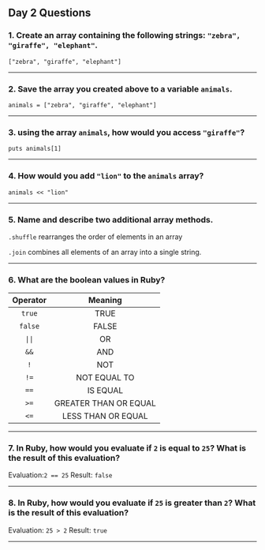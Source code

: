 ## Day 2 Questions

### 1. Create an array containing the following strings: `"zebra", "giraffe", "elephant"`.

`["zebra", "giraffe", "elephant"]`

___
### 2. Save the array you created above to a variable `animals`.

`animals = ["zebra", "giraffe", "elephant"]`

___
### 3. using the array `animals`, how would you access `"giraffe"`?

`puts animals[1]`

___
### 4. How would you add `"lion"` to the `animals` array?

`animals << "lion"`

___
### 5. Name and describe two additional array methods.

`.shuffle` rearranges the order of elements in an array

`.join` combines all elements of an array into a single string.

___
### 6. What are the boolean values in Ruby?

| Operator                   | Meaning               |
| :------------------------: | :-------------------: |
| `true`                     |TRUE                   |
| `false`                    | FALSE                 |
| <code>&#124;&#124;</code>  | OR                    |
| `&&`                       | AND                   |
| `!`                        | NOT                   |
| `!=`                       | NOT EQUAL TO          |
| `==`                       | IS EQUAL              |
| `>=`                       | GREATER THAN OR EQUAL |
| `<=`                       | LESS THAN OR EQUAL    |

___
### 7. In Ruby, how would you evaluate if `2` is equal to `25`? What is the result of this evaluation?

Evaluation:`2 == 25`
Result: `false`

___
### 8. In Ruby, how would you evaluate if `25` is greater than `2`? What is the result of this evaluation?

Evaluation: `25 > 2`
Result: `true`

___
